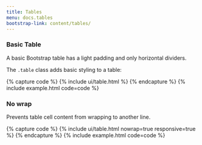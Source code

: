 ```yaml
---
title: Tables
menu: docs.tables
bootstrap-link: content/tables/
---
```


### Basic Table

A basic Bootstrap table has a light padding and only horizontal dividers.

The `.table` class adds basic styling to a table:

{% capture code %}
{% include ui/table.html %}
{% endcapture %}
{% include example.html code=code %}

### No wrap

Prevents table cell content from wrapping to another line.

{% capture code %}
{% include ui/table.html nowrap=true responsive=true %}
{% endcapture %}
{% include example.html code=code %}
